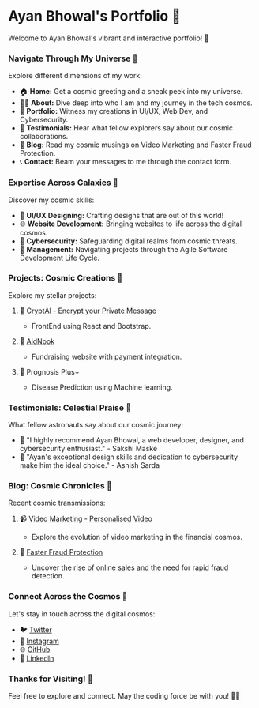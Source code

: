 # Ayan Bhowal's Portfolio 🚀

Welcome to Ayan Bhowal's vibrant and interactive portfolio! 🌟

### Navigate Through My Universe 🚀
Explore different dimensions of my work:
- 🏠 **Home:** Get a cosmic greeting and a sneak peek into my universe.
- 🧑‍💼 **About:** Dive deep into who I am and my journey in the tech cosmos.
- 🎨 **Portfolio:** Witness my creations in UI/UX, Web Dev, and Cybersecurity.
- 🌌 **Testimonials:** Hear what fellow explorers say about our cosmic collaborations.
- 📝 **Blog:** Read my cosmic musings on Video Marketing and Faster Fraud Protection.
- 📞 **Contact:** Beam your messages to me through the contact form.

### Expertise Across Galaxies 🚀
Discover my cosmic skills:
- 🎨 **UI/UX Designing:** Crafting designs that are out of this world!
- 🌐 **Website Development:** Bringing websites to life across the digital cosmos.
- 🔐 **Cybersecurity:** Safeguarding digital realms from cosmic threats.
- 🚀 **Management:** Navigating projects through the Agile Software Development Life Cycle.

### Projects: Cosmic Creations 🚀
Explore my stellar projects:
1. 🚀 [CryptAl - Encrypt your Private Message](https://github.com/Bhowal19/CryptAL-FrontEnd)
   - FrontEnd using React and Bootstrap.

2. 🚀 [AidNook](https://github.com/Bhowal19/Aid-Nook)
   - Fundraising website with payment integration.

3. 🚀 Prognosis Plus+
   - Disease Prediction using Machine learning.

### Testimonials: Celestial Praise 🚀
What fellow astronauts say about our cosmic journey:
- 🌌 "I highly recommend Ayan Bhowal, a web developer, designer, and cybersecurity enthusiast." - Sakshi Maske
- 🚀 "Ayan's exceptional design skills and dedication to cybersecurity make him the ideal choice." - Ashish Sarda

### Blog: Cosmic Chronicles 🚀
Recent cosmic transmissions:
1. 📹 [Video Marketing - Personalised Video](https://bhowal19.github.io/TheBasedWriter.github.io/blog1.html)
   - Explore the evolution of video marketing in the financial cosmos.

2. 🚀 [Faster Fraud Protection](https://bhowal19.github.io/TheBasedWriter.github.io/FFPBlog.html)
   - Uncover the rise of online sales and the need for rapid fraud detection.

### Connect Across the Cosmos 🚀
Let's stay in touch across the digital cosmos:
- 🐦 [Twitter](https://twitter.com/AyanBhowal8)
- 📸 [Instagram](javascript:void(0))
- 🌐 [GitHub](https://github.com/bhowal19)
- 👔 [LinkedIn](https://www.linkedin.com/in/ayan-bhowal/)

### Thanks for Visiting! 🚀
Feel free to explore and connect. May the coding force be with you! 🌌✨
